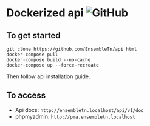 # Dockerized api ![GitHub](https://img.shields.io/github/license/EnsembleTn/api-docker.svg)

## To get started
```
git clone https://github.com/EnsembleTn/api html
docker-compose pull
docker-compose build --no-cache
docker-compose up --force-recreate
```
Then follow api installation guide.

## To access 
- Api docs: `http://ensembletn.localhost/api/v1/doc`
- phpmyadmin: `http://pma.ensembletn.localhost`
